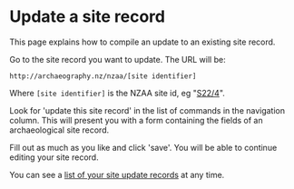 Update a site record
====================

This page explains how to compile an update to an existing site
record. 


Go to the site record you want to update. The URL will be:

    http://archaeography.nz/nzaa/[site identifier]

Where `[site identifier]` is the NZAA site id, eg
"[S22/4](/nzaa/S22/4)".

Look for 'update this site record' in the list of commands in the
navigation column. This will present you with a form containing the
fields of an archaeological site record.

Fill out as much as you like and click 'save'. You will be able to
continue editing your site record.

You can see a [list of your site update records](/manuals/nzaa/your_updates)
at any time.